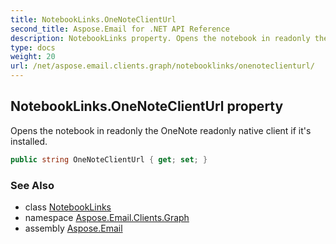 ```yaml
---
title: NotebookLinks.OneNoteClientUrl
second_title: Aspose.Email for .NET API Reference
description: NotebookLinks property. Opens the notebook in readonly the OneNote readonly native client if its installed
type: docs
weight: 20
url: /net/aspose.email.clients.graph/notebooklinks/onenoteclienturl/
---
```

## NotebookLinks.OneNoteClientUrl property

Opens the notebook in readonly the OneNote readonly native client if it's installed.

```csharp
public string OneNoteClientUrl { get; set; }
```

### See Also

* class [NotebookLinks](../)
* namespace [Aspose.Email.Clients.Graph](../../notebooklinks/)
* assembly [Aspose.Email](../../../)


